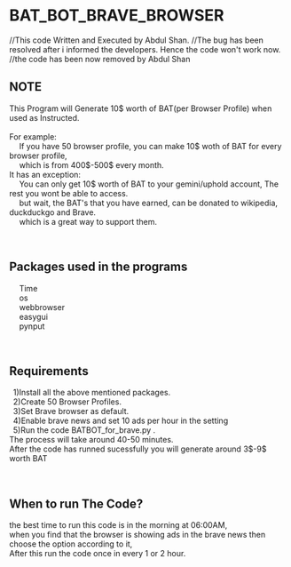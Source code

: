 # BAT_BOT_BRAVE_BROWSER

//This code Written and Executed by Abdul Shan.
//The bug has been resolved after i informed the developers. Hence the code won't work now.
//the code has been now removed by Abdul Shan

<h2>
  NOTE</h2>
  <p>This Program will Generate 10$ worth of BAT(per Browser Profile) when used as Instructed.<br><br>
  For example: <br>
  &ensp;&ensp; If you have 50 browser profile, you can make 10$ woth of BAT for every browser profile,<br>
  &ensp;&ensp;  which is from
  400$-500$ every month.<br>
  It has an exception: <br>
  &ensp;&ensp; You can only get 10$ worth of BAT to your gemini/uphold account, The rest you wont be able to access.<br>
  &ensp;&ensp; but wait, the BAT's that you have earned, can be donated to wikipedia, duckduckgo and Brave.<br>
  &ensp;&ensp; which is a great way to support them.</p><br>

<h2>
Packages used in the programs</h2>
  <p>&ensp;&ensp; Time<br>
  &ensp;&ensp; os<br>
  &ensp;&ensp; webbrowser<br>
  &ensp;&ensp; easygui<br>
  &ensp;&ensp; pynput</p><br>


<h2>
  Requirements</h2>
<p>&ensp;1)Install all the above mentioned packages.<br>
&ensp;2)Create 50 Browser Profiles.<br>
&ensp;3)Set Brave browser as default.<br>
&ensp;4)Enable brave news and set 10 ads per hour in the setting<br>
&ensp;5)Run the code BATBOT_for_brave.py .<br>
The process will take around 40-50 minutes.<br>After the code has runned sucessfully you will generate around 3$-9$ worth BAT</p><br>

<h2>When to run The Code?</h2>
  <p>
  the best time to run this code is in the morning at 06:00AM, 
  <br>when you find that the browser is showing ads in the brave news then choose the option according to it,<br>
  After this run the code once in every 1 or 2 hour.
    </p>


